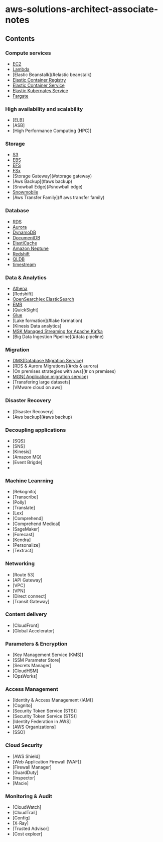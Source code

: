 # aws-solutions-architect-associate-notes
## Contents
### Compute services
- [EC2](#ec2)
- [Lambda](#lambda)
- [Elastic Beanstalk](#elastic beanstalk)
- [Elastic Container Registry](#ecr)
- [Elastic Container Service](#ecs)
- [Elastic Kubernates Service](#EKS)
- [Fargate](#fargate)

### High availability and scalability 
 - [ELB]
 - [ASB]
 - [High Performance Computing (HPC)]

### Storage
- [S3](#s3)
- [EBS](#ebs)
- [EFS](#efs)
- [FSx](#fsx)
- [Storage Gateway](#storage gateway)
- [Aws Backup](#aws backup)
- [Snowball Edge](#snowball edge)
- [Snowmobile](#snowmobile)
- [Aws Transfer Family](# aws transfer family)

### Database
- [RDS](#rds)
- [Aurora](#aurora)
- [DynamoDB](#dynamoDB)
- [DocumentDB](#documentDB)
- [ElastiCache](#elasticache)
- [Amazon Neptune](#netptune)
- [Redshift](#redshift)
- [QLDB](#qldb)
- [timestream](#timestream)

### Data & Analytics
- [Athena](#athena)
- [Redshift]
- [OpenSearch(ex ElasticSearch](#openSearch)
- [EMR](#emr)
- [QuickSight]
- [Glue](#glue)
- [Lake formation](#lake formation)
- [Kinesis Data analytics]
- [MSK Managed Streaming for Apache Kafka](#msk)
- [Big Data Ingestion Pipeline](#data pipeline)

###  Migration
- [DMS(Database Migration Service)](#dms)
- [RDS & Aurora Migrations](#rds & aurora)
- [On premises strategies with aws](# on premises)
- [MGN( Application migration service)](#mgn)
- [Transfering large datasets]
- [VMware cloud on aws]

### Disaster Recovery 
- [Disaster Recovery]
- [Aws backup](#aws backup)

### Decoupling applications 
- [SQS]
- [SNS]
- [Kinesis]
- [Amazon MQ]
- [Event Brigde]
- 
### Machine Leanrning
- [Rekognito]
- [Transcribe]
- [Polly]
- [Translate]
- [Lex]
- [Comprehend]
- [Comprehend Medical]
- [SageMaker]
- [Forecast]
- [Kendra]
- [Personalize] 
- [Textract]

### Networking
- [Route 53]
- [API Gateway]
- [VPC]
- [VPN]
- [Direct connect]
- [Transit Gateway]

### Content delivery
- [CloudFront]
- [Global Accelerator]

### Parameters & Encryption
- [Key Management Service (KMS)]
- [SSM Parameter Store]
- [Secrets Manager]
- [CloudHSM]
- [OpsWorks]


### Access Management 
- [Identity & Access Management (IAM)]
- [Cognito]
- [Security Token Service (STS)]
- [Security Token Service (STS)]
- [Identity Federation in AWS]
- [AWS Organizations]
- [SSO]

### Cloud Security
- [AWS Shield]
- [Web Application Firewall (WAF)]
- [Firewall Manager]
- [GuardDuty]
- [Inspector]
- [Macie]

### Monitoring & Audit
- [CloudWatch]
- [CloudTrail]
- [Config]
- [X-Ray]
- [Trusted Advisor]
- [Cost exploer]
